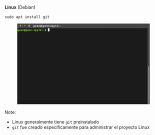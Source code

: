 **Linux** (Debian)

```
sudo apt install git
```

<figure class="toggle-figure">
    <span class="toggle-figure__button"></span>
    <img class="toggle-figure__figure" alt="`sudo apt-get install git`" src="img/gif/linux-install-git.gif"/>
</figure>

Note:
- Linux generalmente tiene `git` preinstalado
- `git` fue creado específicamente para administrar el proyecto Linux
